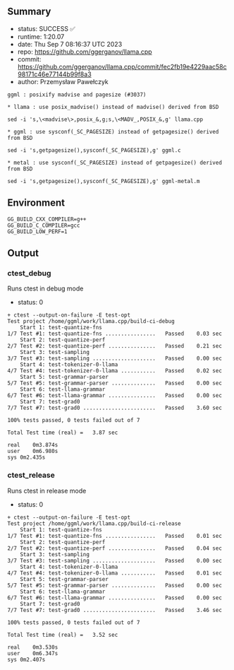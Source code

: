 ## Summary

- status:  SUCCESS ✅
- runtime: 1:20.07
- date:    Thu Sep  7 08:16:37 UTC 2023
- repo:    https://github.com/ggerganov/llama.cpp
- commit:  https://github.com/ggerganov/llama.cpp/commit/fec2fb19e4229aac58c98171c46e77144b99f8a3
- author:  Przemysław Pawełczyk
```
ggml : posixify madvise and pagesize (#3037)

* llama : use posix_madvise() instead of madvise() derived from BSD

sed -i 's,\<madvise\>,posix_&,g;s,\<MADV_,POSIX_&,g' llama.cpp

* ggml : use sysconf(_SC_PAGESIZE) instead of getpagesize() derived from BSD

sed -i 's,getpagesize(),sysconf(_SC_PAGESIZE),g' ggml.c

* metal : use sysconf(_SC_PAGESIZE) instead of getpagesize() derived from BSD

sed -i 's,getpagesize(),sysconf(_SC_PAGESIZE),g' ggml-metal.m
```

## Environment

```
GG_BUILD_CXX_COMPILER=g++
GG_BUILD_C_COMPILER=gcc
GG_BUILD_LOW_PERF=1
```

## Output

### ctest_debug

Runs ctest in debug mode
- status: 0
```
+ ctest --output-on-failure -E test-opt
Test project /home/ggml/work/llama.cpp/build-ci-debug
    Start 1: test-quantize-fns
1/7 Test #1: test-quantize-fns ................   Passed    0.03 sec
    Start 2: test-quantize-perf
2/7 Test #2: test-quantize-perf ...............   Passed    0.21 sec
    Start 3: test-sampling
3/7 Test #3: test-sampling ....................   Passed    0.00 sec
    Start 4: test-tokenizer-0-llama
4/7 Test #4: test-tokenizer-0-llama ...........   Passed    0.02 sec
    Start 5: test-grammar-parser
5/7 Test #5: test-grammar-parser ..............   Passed    0.00 sec
    Start 6: test-llama-grammar
6/7 Test #6: test-llama-grammar ...............   Passed    0.00 sec
    Start 7: test-grad0
7/7 Test #7: test-grad0 .......................   Passed    3.60 sec

100% tests passed, 0 tests failed out of 7

Total Test time (real) =   3.87 sec

real	0m3.874s
user	0m6.980s
sys	0m2.435s
```

### ctest_release

Runs ctest in release mode
- status: 0
```
+ ctest --output-on-failure -E test-opt
Test project /home/ggml/work/llama.cpp/build-ci-release
    Start 1: test-quantize-fns
1/7 Test #1: test-quantize-fns ................   Passed    0.01 sec
    Start 2: test-quantize-perf
2/7 Test #2: test-quantize-perf ...............   Passed    0.04 sec
    Start 3: test-sampling
3/7 Test #3: test-sampling ....................   Passed    0.00 sec
    Start 4: test-tokenizer-0-llama
4/7 Test #4: test-tokenizer-0-llama ...........   Passed    0.01 sec
    Start 5: test-grammar-parser
5/7 Test #5: test-grammar-parser ..............   Passed    0.00 sec
    Start 6: test-llama-grammar
6/7 Test #6: test-llama-grammar ...............   Passed    0.00 sec
    Start 7: test-grad0
7/7 Test #7: test-grad0 .......................   Passed    3.46 sec

100% tests passed, 0 tests failed out of 7

Total Test time (real) =   3.52 sec

real	0m3.530s
user	0m6.347s
sys	0m2.407s
```
